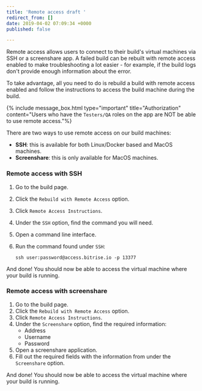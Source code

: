 ```yaml
---
title: 'Remote access draft '
redirect_from: []
date: 2019-04-02 07:09:34 +0000
published: false

---
```

Remote access allows users to connect to their build's virtual machines via SSH or a screenshare app. A failed build can be rebuilt with remote access enabled to make troubleshooting a lot easier - for example, if the build logs don't provide enough information about the error.

To take advantage, all you need to do is rebuild a build with remote access enabled and follow the instructions to access the build machine during the build. 

{% include message_box.html type="important" title="Authorization" content="Users who have the `Testers/QA` roles on the app are NOT be able to use remote access."%} 

There are two ways to use remote access on our build machines: 

* **SSH**: this is available for both Linux/Docker based and MacOS machines.
* **Screenshare**: this is only available for MacOS machines. 

### Remote access with SSH

1. Go to the build page.
2. Click the `Rebuild with Remote Access` option.
3. Click `Remote Access Instructions`. 
4. Under the `SSH` option, find the command you will need. 
5. Open a command line interface.
6. Run the command found under `SSH`:

       ssh user:password@access.bitrise.io -p 13377

And done! You should now be able to access the virtual machine where your build is running. 

### Remote access with screenshare 

1. Go to the build page.
2. Click the `Rebuild with Remote Access` option.
3. Click `Remote Access Instructions`. 
4. Under the `Screenshare` option, find the required information:
   * Address
   * Username
   * Password
5. Open a screenshare application. 
6. Fill out the required fields with the information from under the `Screenshare` option. 

And done! You should now be able to access the virtual machine where your build is running. 